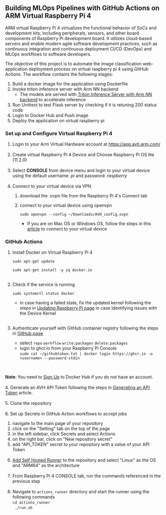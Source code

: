 ## Building MLOps Pipelines with GitHub Actions on ARM Virtual Raspberry Pi 4  

ARM virtual Raspberry Pi 4 virtualizes the functional behavior of SoCs and development kits,
including peripherals, sensors, and other board components of Raspberry Pi development board. 
It utilizes cloud-based servers and enable modern agile software development practices,
such as continuous integration and continuous deployment CI/CD (DevOps) and MLOps workflows to software developers. 

The objective of this project is to automate the image classification web-application deployment process on virtual raspberry pi 4 using GitHub Actions.
The workflow contains the following stages:
1. Build a docker image for the application using Dockerfile
2. Invoke triton inference server with Arm NN backend
   * The models are served with [Triton Inference Server with Arm NN backend](https://gitlab.com/arm-research/smarter/armnn_tflite_backend) to accelerate inference
3. Run Unittest to test Flask server by checking if it is retuning 200 status code
4. Login to Docker Hub and Push image 
5. Deploy the application on virtual raspberry pi

### Set up and Configure Virtual Raspberry Pi 4 
1. Login to your Arm Virtual Hardware account at https://app.avh.arm.com/ <br /><br />
2. Create virtual Raspberry Pi 4 Device and Choose Raspberry Pi OS lite (11.2.0) <br /><br />
3. Select **CONSOLE** from device menu and login to your virtual device using the default username: _pi_ and password: _raspberry_ <br /><br />
4. Connect to your virtual device via VPN <br />
   1. download the .ovpn file from the Raspberry Pi 4's Connect tab 
   2. connect to your virtual device using openvpn
   
      ```sudo openvpn --config ~/Downloads/AVH_config.ovpn```
      * If you are on Mac OS or Windows OS, follow the steps in this [article](https://intercom.help/arm-avh/en/articles/6131455-connecting-to-the-vpn) to connect to your virtual device

### GitHub Actions

1. Install Docker on Virtual Raspberry Pi 4

   ```sudo apt-get update```

   ```sudo apt-get install -y jq docker.io```
<br /><br /> 
2. Check if the service is running

   ```sudo systemctl status docker```

   * in case having a failed state, fix the updated kernel following the steps in [Updating Raspberry Pi page](https://intercom.help/arm-avh/en/articles/6278501-updating-the-raspberry-pi-4-kernel#h_f3c477ba86) in case identifying issues with the Device Kernel <br /><br />
3. Authenticate yourself with GitHub container registry following the steps in [GitHub page](https://github.com/Azure/actions-workflow-samples/blob/master/assets/create-secrets-for-GitHub-workflows.md)
   * select ```repo``` ```workflow``` ```write:packages``` ```delete:packages``` 
   * login to ghcr.io from your Raspberry Pi Console <br />
   ```sudo cat ~/githubtoken.txt | docker login https://ghcr.io -u <username> --password-stdin```
<br />
   
**Note**: You need to [Sign Up](https://hub.docker.com/signup) to Docker Hub if you do not have an account.
<br /><br />
4. Generate an AVH API Token following the steps in [Generating an API Token](https://intercom.help/arm-avh/en/articles/6137393-generating-an-avh-api-token) article. 
<br /><br />
5. Clone the repository <br /><br />
6. Set up Secrets in GitHub Action workflows to accept jobs 
   1. navigate to the main page of your repository
   2. click on the "Setting" tab on the top of the page
   3. in the left sidebar, click Secrets and select Actions
   4. on the right bar, click on "New repository secret"
   5. add "API_TOKEN" secret to your repository with a value of your API Token
<br /><br />
7. [Add Self Hosted Runner](https://docs.github.com/en/actions/hosting-your-own-runners/adding-self-hosted-runners) to the repository and select "Linux" as the OS and "ARM64" as the architecture <br /><br />
8. From Raspberry Pi 4 CONSOLE tab, run the commands referenced in the previous step <br /><br />
9. Navigate to ```actions_runner``` directory and start the runner using the following commands <br />
   ```cd actions_runner```<br />
   ``` ./run.sh```




